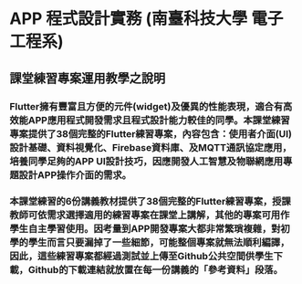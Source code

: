# APP 程式設計實務 (南臺科技大學 電子工程系)

## 課堂練習專案運用教學之說明

### Flutter擁有豐富且方便的元件(widget)及優異的性能表現，適合有高效能APP應用程式開發需求且程式設計能力較佳的同學。本課堂練習專案提供了38個完整的Flutter練習專案，內容包含：使用者介面(UI)設計基礎、資料視覺化、Firebase資料庫、及MQTT通訊協定應用，培養同學足夠的APP UI設計技巧，因應開發人工智慧及物聯網應用專題設計APP操作介面的需求。

### 本課堂練習的6份講義教材提供了38個完整的Flutter練習專案，授課教師可依需求選擇適用的練習專案在課堂上講解，其他的專案可用作學生自主學習使用。因考量到APP開發專案大都非常繁瑣複雜，對初學的學生而言只要漏掉了一些細節，可能整個專案就無法順利編譯，因此，這些練習專案都經過測試並上傳至Github公共空間供學生下載，Github的下載連結就放置在每一份講義的「參考資料」段落。
